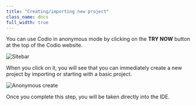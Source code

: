 ```yaml
---
title: "Creating/importing new project"
class_name: docs
full_width: true
---
```


You can use Codio in anonymous mode by clicking on the **TRY NOW** button at the top of the Codio website.

![Sitebar](docs/sitebar-site.png)

When you click on it, you will see that you can immediately create a new project by importing or starting with a basic project.

![Anonymous create](docs/anon-create.png)


Once you complete this step, you will be taken directly into the IDE.


